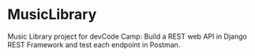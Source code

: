 # MusicLibrary
Music Library project for devCode Camp: Build a REST web API in Django REST Framework and test each endpoint in Postman.
